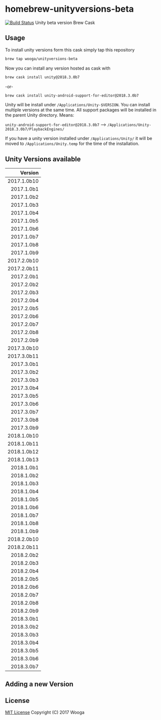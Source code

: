 homebrew-unityversions-beta
===========================

[![Build Status](https://travis-ci.org/wooga/homebrew-unityversions-beta.svg?branch=master)](https://travis-ci.org/wooga/homebrew-unityversions-beta)
Unity beta version Brew Cask 

Usage
-----

To install unity versions form this cask simply tap this repository

```bash
brew tap wooga/unityversions-beta
```

Now you can install any version hosted as cask with

```bash
brew cask install unity@2018.3.0b7
```

-or-

```bash
brew cask install unity-android-support-for-editor@2018.3.0b7
```

Unity will be install under `/Applications/Unity-$VERSION`. You can install multiple versions at the same time. All support packages will be installed in the parent Unity directory. Means:

`unity-android-support-for-editor@2018.3.0b7` --> `/Applications/Unity-2018.3.0b7/PlaybackEngines/`

If you have a unity version installed under `/Applications/Unity/` it will be moved to
`/Applications/Unity.temp` for the time of the installation.

Unity Versions available
------------------------

| Version    |
| ---------: |
| 2017.1.0b10 |
| 2017.1.0b1 |
| 2017.1.0b2 |
| 2017.1.0b3 |
| 2017.1.0b4 |
| 2017.1.0b5 |
| 2017.1.0b6 |
| 2017.1.0b7 |
| 2017.1.0b8 |
| 2017.1.0b9 |
| 2017.2.0b10 |
| 2017.2.0b11 |
| 2017.2.0b1 |
| 2017.2.0b2 |
| 2017.2.0b3 |
| 2017.2.0b4 |
| 2017.2.0b5 |
| 2017.2.0b6 |
| 2017.2.0b7 |
| 2017.2.0b8 |
| 2017.2.0b9 |
| 2017.3.0b10 |
| 2017.3.0b11 |
| 2017.3.0b1 |
| 2017.3.0b2 |
| 2017.3.0b3 |
| 2017.3.0b4 |
| 2017.3.0b5 |
| 2017.3.0b6 |
| 2017.3.0b7 |
| 2017.3.0b8 |
| 2017.3.0b9 |
| 2018.1.0b10 |
| 2018.1.0b11 |
| 2018.1.0b12 |
| 2018.1.0b13 |
| 2018.1.0b1 |
| 2018.1.0b2 |
| 2018.1.0b3 |
| 2018.1.0b4 |
| 2018.1.0b5 |
| 2018.1.0b6 |
| 2018.1.0b7 |
| 2018.1.0b8 |
| 2018.1.0b9 |
| 2018.2.0b10 |
| 2018.2.0b11 |
| 2018.2.0b2 |
| 2018.2.0b3 |
| 2018.2.0b4 |
| 2018.2.0b5 |
| 2018.2.0b6 |
| 2018.2.0b7 |
| 2018.2.0b8 |
| 2018.2.0b9 |
| 2018.3.0b1 |
| 2018.3.0b2 |
| 2018.3.0b3 |
| 2018.3.0b4 |
| 2018.3.0b5 |
| 2018.3.0b6 |
| 2018.3.0b7 |


Adding a new Version
--------------------


License
-------
[MIT License](LICENSE) Copyright (C) 2017 Wooga